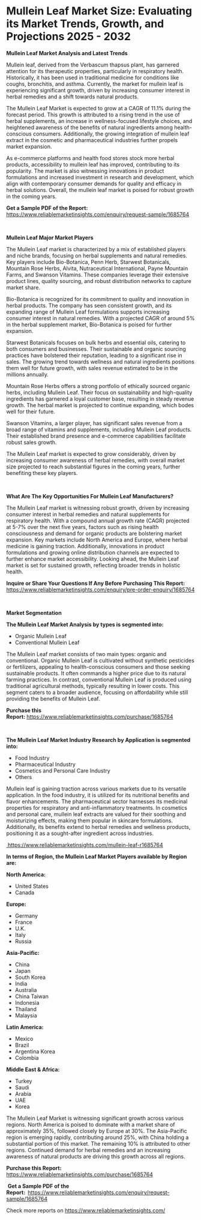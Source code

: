 <p><h1>Mullein Leaf Market Size: Evaluating its Market Trends, Growth, and Projections 2025 - 2032</h1></p><p><strong>Mullein Leaf Market Analysis and Latest Trends</strong></p>
<p><p>Mullein leaf, derived from the Verbascum thapsus plant, has garnered attention for its therapeutic properties, particularly in respiratory health. Historically, it has been used in traditional medicine for conditions like coughs, bronchitis, and asthma. Currently, the market for mullein leaf is experiencing significant growth, driven by increasing consumer interest in herbal remedies and a shift towards natural products.</p><p>The Mullein Leaf Market is expected to grow at a CAGR of 11.1% during the forecast period. This growth is attributed to a rising trend in the use of herbal supplements, an increase in wellness-focused lifestyle choices, and heightened awareness of the benefits of natural ingredients among health-conscious consumers. Additionally, the growing integration of mullein leaf extract in the cosmetic and pharmaceutical industries further propels market expansion.</p><p>As e-commerce platforms and health food stores stock more herbal products, accessibility to mullein leaf has improved, contributing to its popularity. The market is also witnessing innovations in product formulations and increased investment in research and development, which align with contemporary consumer demands for quality and efficacy in herbal solutions. Overall, the mullein leaf market is poised for robust growth in the coming years.</p></p>
<p><strong>Get a Sample PDF of the Report:&nbsp;</strong> <a href="https://www.reliablemarketinsights.com/enquiry/request-sample/1685764?utm_campaign=2280&utm_medium=2&utm_source=Github&utm_content=ia&utm_term=01042025&utm_id=mullein-leaf">https://www.reliablemarketinsights.com/enquiry/request-sample/1685764</a></p>
<p>&nbsp;</p>
<p><strong>Mullein Leaf Major Market Players</strong></p>
<p><p>The Mullein Leaf market is characterized by a mix of established players and niche brands, focusing on herbal supplements and natural remedies. Key players include Bio-Botanica, Penn Herb, Starwest Botanicals, Mountain Rose Herbs, Alvita, Nutraceutical International, Payne Mountain Farms, and Swanson Vitamins. These companies leverage their extensive product lines, quality sourcing, and robust distribution networks to capture market share.</p><p>Bio-Botanica is recognized for its commitment to quality and innovation in herbal products. The company has seen consistent growth, and its expanding range of Mullein Leaf formulations supports increasing consumer interest in natural remedies. With a projected CAGR of around 5% in the herbal supplement market, Bio-Botanica is poised for further expansion.</p><p>Starwest Botanicals focuses on bulk herbs and essential oils, catering to both consumers and businesses. Their sustainable and organic sourcing practices have bolstered their reputation, leading to a significant rise in sales. The growing trend towards wellness and natural ingredients positions them well for future growth, with sales revenue estimated to be in the millions annually.</p><p>Mountain Rose Herbs offers a strong portfolio of ethically sourced organic herbs, including Mullein Leaf. Their focus on sustainability and high-quality ingredients has garnered a loyal customer base, resulting in steady revenue growth. The herbal market is projected to continue expanding, which bodes well for their future.</p><p>Swanson Vitamins, a larger player, has significant sales revenue from a broad range of vitamins and supplements, including Mullein Leaf products. Their established brand presence and e-commerce capabilities facilitate robust sales growth.</p><p>The Mullein Leaf market is expected to grow considerably, driven by increasing consumer awareness of herbal remedies, with overall market size projected to reach substantial figures in the coming years, further benefiting these key players.</p></p>
<p>&nbsp;</p>
<p><strong>What Are The Key Opportunities For Mullein Leaf Manufacturers?</strong></p>
<p><p>The Mullein Leaf market is witnessing robust growth, driven by increasing consumer interest in herbal remedies and natural supplements for respiratory health. With a compound annual growth rate (CAGR) projected at 5-7% over the next five years, factors such as rising health consciousness and demand for organic products are bolstering market expansion. Key markets include North America and Europe, where herbal medicine is gaining traction. Additionally, innovations in product formulations and growing online distribution channels are expected to further enhance market accessibility. Looking ahead, the Mullein Leaf market is set for sustained growth, reflecting broader trends in holistic health.</p></p>
<p><strong>Inquire or Share Your Questions If Any Before Purchasing This Report:</strong> <a href="https://www.reliablemarketinsights.com/enquiry/pre-order-enquiry/1685764?utm_campaign=2280&utm_medium=2&utm_source=Github&utm_content=ia&utm_term=01042025&utm_id=mullein-leaf">https://www.reliablemarketinsights.com/enquiry/pre-order-enquiry/1685764</a></p>
<p>&nbsp;</p>
<p><strong>Market Segmentation</strong></p>
<p><strong>The Mullein Leaf Market Analysis by types is segmented into:</strong></p>
<p><ul><li>Organic Mullein Leaf</li><li>Conventional Mullein Leaf</li></ul></p>
<p><p>The Mullein Leaf market consists of two main types: organic and conventional. Organic Mullein Leaf is cultivated without synthetic pesticides or fertilizers, appealing to health-conscious consumers and those seeking sustainable products. It often commands a higher price due to its natural farming practices. In contrast, conventional Mullein Leaf is produced using traditional agricultural methods, typically resulting in lower costs. This segment caters to a broader audience, focusing on affordability while still providing the benefits of Mullein Leaf.</p></p>
<p><strong>Purchase this Report:&nbsp;</strong><a href="https://www.reliablemarketinsights.com/purchase/1685764?utm_campaign=2280&utm_medium=2&utm_source=Github&utm_content=ia&utm_term=01042025&utm_id=mullein-leaf">https://www.reliablemarketinsights.com/purchase/1685764</a></p>
<p>&nbsp;</p>
<p><strong>The Mullein Leaf Market Industry Research by Application is segmented into:</strong></p>
<p><ul><li>Food Industry</li><li>Pharmaceutical Industry</li><li>Cosmetics and Personal Care Industry</li><li>Others</li></ul></p>
<p><p>Mullein leaf is gaining traction across various markets due to its versatile application. In the food industry, it is utilized for its nutritional benefits and flavor enhancements. The pharmaceutical sector harnesses its medicinal properties for respiratory and anti-inflammatory treatments. In cosmetics and personal care, mullein leaf extracts are valued for their soothing and moisturizing effects, making them popular in skincare formulations. Additionally, its benefits extend to herbal remedies and wellness products, positioning it as a sought-after ingredient across industries.</p></p>
<p><a href="https://www.reliablemarketinsights.com/mullein-leaf-r1685764?utm_campaign=2280&utm_medium=2&utm_source=Github&utm_content=ia&utm_term=01042025&utm_id=mullein-leaf">&nbsp;https://www.reliablemarketinsights.com/mullein-leaf-r1685764</a></p>
<p><strong>In terms of Region, the Mullein Leaf Market Players available by Region are:</strong></p>
<p>
    <p> <strong> North America: </strong>
        <ul>
            <li>United States</li>
            <li>Canada</li>
        </ul>
        </p> 
    <p> <strong> Europe: </strong>
        <ul>
            <li>Germany</li>
            <li>France</li>
            <li>U.K.</li>
            <li>Italy</li>
            <li>Russia</li>
        </ul>
        </p> 
    <p> <strong> Asia-Pacific: </strong>
        <ul>
            <li>China</li>
            <li>Japan</li>
            <li>South Korea</li>
            <li>India</li>
            <li>Australia</li>
            <li>China Taiwan</li>
            <li>Indonesia</li>
            <li>Thailand</li>
            <li>Malaysia</li>
        </ul>
        </p> 
    <p> <strong> Latin America: </strong>
        <ul>
            <li>Mexico</li>
            <li>Brazil</li>
            <li>Argentina Korea</li>
            <li>Colombia</li>
        </ul>
        </p> 
    <p> <strong> Middle East & Africa: </strong>
        <ul>
            <li>Turkey</li>
            <li>Saudi</li>
            <li>Arabia</li>
            <li>UAE</li>
            <li>Korea</li>
        </ul>
    </p>
    </p>
<p><p>The Mullein Leaf Market is witnessing significant growth across various regions. North America is poised to dominate with a market share of approximately 35%, followed closely by Europe at 30%. The Asia-Pacific region is emerging rapidly, contributing around 25%, with China holding a substantial portion of this market. The remaining 10% is attributed to other regions. Continued demand for herbal remedies and an increasing awareness of natural products are driving this growth across all regions.</p></p>
<p><strong>Purchase this Report: </strong><a href="https://www.reliablemarketinsights.com/purchase/1685764?utm_campaign=2280&utm_medium=2&utm_source=Github&utm_content=ia&utm_term=01042025&utm_id=mullein-leaf">https://www.reliablemarketinsights.com/purchase/1685764</a></p>
<p>&nbsp;<strong>Get a Sample PDF of the Report:&nbsp;&nbsp;</strong><a href="https://www.reliablemarketinsights.com/enquiry/request-sample/1685764?utm_campaign=2280&utm_medium=2&utm_source=Github&utm_content=ia&utm_term=01042025&utm_id=mullein-leaf">https://www.reliablemarketinsights.com/enquiry/request-sample/1685764</a></p>
<p><strong></strong></p>
<p>Check more reports on <a href="https://www.reliablemarketinsights.com/?utm_campaign=2280&utm_medium=2&utm_source=Github&utm_content=ia&utm_term=01042025&utm_id=mullein-leaf">https://www.reliablemarketinsights.com/</a></p>